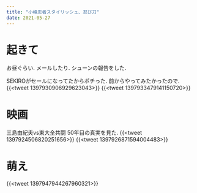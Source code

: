 ```yaml
---
title: "小峰忍者スタイリッシュ、忍び刀"
date: 2021-05-27
---
```


# 起きて
お昼ぐらい. メールしたり. シューンの報告をした.

SEKIROがセールになってたからポチった. 前からやってみたかったので. 
{{<tweet 1397930906929623043>}}
{{<tweet 1397933479141150720>}}

# 映画
三島由紀夫vs東大全共闘 50年目の真実を見た.
{{<tweet 1397924506820251656>}}
{{<tweet 1397926871594004483>}}
# 萌え
{{<tweet 1397947944267960321>}}